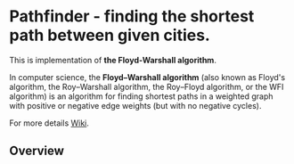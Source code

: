 <h1>Pathfinder - finding the shortest path between given cities.</h1>
<p>This is implementation of <b>the Floyd-Warshall algorithm</b>.</p>
<p>In computer science, the <b>Floyd–Warshall algorithm</b> (also known as Floyd's algorithm, the Roy–Warshall algorithm, the Roy–Floyd algorithm, or the WFI algorithm) is an algorithm for finding shortest paths in a weighted graph with positive or negative edge weights (but with no negative cycles).</p>
<p>For more details <a href="https://en.wikipedia.org/wiki/Floyd%E2%80%93Warshall_algorithm">Wiki</a>.</p>
<h2>Overview</h2>
